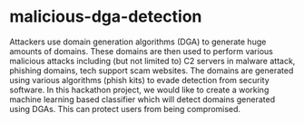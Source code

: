 # malicious-dga-detection
Attackers use domain generation algorithms (DGA) to generate huge amounts of domains. These domains are then used to perform various malicious attacks including (but not limited to) C2 servers in malware attack, phishing domains, tech support scam websites. The domains are generated using various algorithms (phish kits) to evade detection from security software.  In this hackathon project, we would like to create a working machine learning based classifier which will detect domains generated using DGAs. This can protect users from being compromised.
